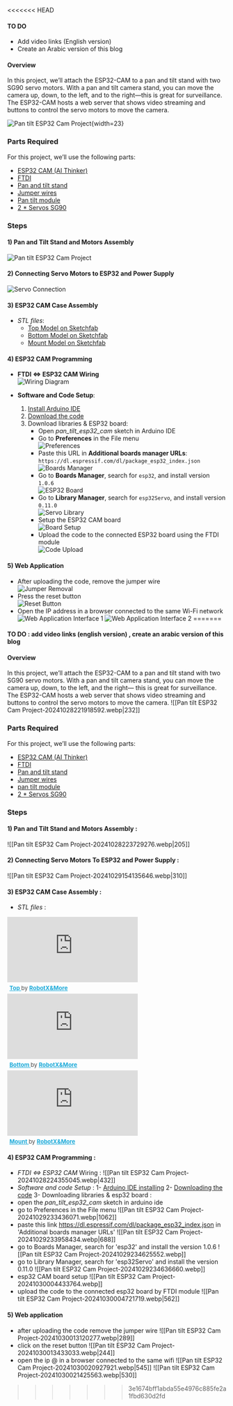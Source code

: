 <<<<<<< HEAD
#### TO DO
- Add video links (English version)
- Create an Arabic version of this blog

#### Overview
In this project, we’ll attach the ESP32-CAM to a pan and tilt stand with two SG90 servo motors. With a pan and tilt camera stand, you can move the camera up, down, to the left, and to the right—this is great for surveillance. The ESP32-CAM hosts a web server that shows video streaming and buttons to control the servo motors to move the camera.

![Pan tilt ESP32 Cam Project](images/Pan_tilt_ESP32_Cam_Project-20241028221918592.webp){width=23}

### Parts Required
For this project, we’ll use the following parts:
- [ESP32 CAM (AI Thinker)]()
- [FTDI]()
- [Pan and tilt stand]()
- [Jumper wires]()
- [Pan tilt module]()  
- [2 * Servos SG90]()

### Steps
#### 1) Pan and Tilt Stand and Motors Assembly
![Pan tilt ESP32 Cam Project](images/Pan_tilt_ESP32_Cam_Project-20241028223729276.webp)

#### 2) Connecting Servo Motors to ESP32 and Power Supply
![Servo Connection](images/Pan_tilt_ESP32_Cam_Project-20241029154135646.webp)

#### 3) ESP32 CAM Case Assembly
- *STL files*:
    - [Top Model on Sketchfab](https://sketchfab.com/3d-models/top-e2a87d0dc10746838a21e3a1ab0b27a4)
    - [Bottom Model on Sketchfab](https://sketchfab.com/3d-models/bottom-4c11fc81c39643fda570e0b3a168bfb9)
    - [Mount Model on Sketchfab](https://sketchfab.com/3d-models/mount-275df1afe2474d00bc77dd61d4536d96)

#### 4) ESP32 CAM Programming
- **FTDI <=> ESP32 CAM Wiring**  
  ![Wiring Diagram](images/Pan_tilt_ESP32_Cam_Project-20241028224355045.webp)

- **Software and Code Setup**:
  1. [Install Arduino IDE](https://www.arduino.cc/en/software/OldSoftwareReleases)
  2. [Download the code](https://github.com/ErroujiOussama/ESP32-CAM-pan-tilt-/tree/main/pan_tilt_esp32_cam)
  3. Download libraries & ESP32 board:
      - Open *pan_tilt_esp32_cam* sketch in Arduino IDE
      - Go to **Preferences** in the File menu  
        ![Preferences](images/Pan_tilt_ESP32_Cam_Project-20241029233436071.webp)
      - Paste this URL in **Additional boards manager URLs**: `https://dl.espressif.com/dl/package_esp32_index.json`  
        ![Boards Manager](images/Pan_tilt_ESP32_Cam_Project-20241029233958434.webp)
      - Go to **Boards Manager**, search for `esp32`, and install version `1.0.6`  
        ![ESP32 Board](images/Pan_tilt_ESP32_Cam_Project-20241029234625552.webp)
      - Go to **Library Manager**, search for `esp32Servo`, and install version `0.11.0`  
        ![Servo Library](images/Pan_tilt_ESP32_Cam_Project-20241029234636660.webp)
      - Setup the ESP32 CAM board  
        ![Board Setup](images/Pan_tilt_ESP32_Cam_Project-20241030004433764.webp)
      - Upload the code to the connected ESP32 board using the FTDI module  
        ![Code Upload](images/Pan_tilt_ESP32_Cam_Project-20241030004721719.webp)

#### 5) Web Application
- After uploading the code, remove the jumper wire  
  ![Jumper Removal](images/Pan_tilt_ESP32_Cam_Project-20241030013120277.webp)
- Press the reset button  
  ![Reset Button](images/Pan_tilt_ESP32_Cam_Project-20241030013433033.webp)
- Open the IP address in a browser connected to the same Wi-Fi network  
  ![Web Application Interface 1](images/Pan_tilt_ESP32_Cam_Project-20241030020927921.webp)
  ![Web Application Interface 2](images/Pan_tilt_ESP32_Cam_Project-20241030021425563.webp)
=======
#### TO DO : add video links (english version) , create an arabic version of this blog
#### Overview 
In this project, we’ll attach the ESP32-CAM to a pan and tilt stand with two SG90 servo motors. With a pan and tilt camera stand, you can move the camera up, down, to the left, and the right— this is great for surveillance. The ESP32-CAM hosts a web server that shows video streaming and buttons to control the servo motors to move the camera.
![[Pan tilt ESP32 Cam Project-20241028221918592.webp|232]]
### Parts Required 
For this project, we’ll use the following parts:
- [ESP32 CAM (AI Thinker)]()
- [FTDI]()
- [Pan and tilt stand ]()
- [Jumper wires]()
- [pan tilt module]()  
- [2 * Servos SG90]()

### Steps 
#### 1) Pan and Tilt Stand and Motors Assembly :
![[Pan tilt ESP32 Cam Project-20241028223729276.webp|205]]

#### 2) Connecting Servo Motors To ESP32 and Power Supply :
![[Pan tilt ESP32 Cam Project-20241029154135646.webp|310]]

#### 3) ESP32 CAM Case Assembly : 
- *STL files* : 
<div class="sketchfab-embed-wrapper"> <iframe title="Top" frameborder="0" allowfullscreen mozallowfullscreen="true" webkitallowfullscreen="true" allow="autoplay; fullscreen; xr-spatial-tracking" xr-spatial-tracking execution-while-out-of-viewport execution-while-not-rendered web-share src="https://sketchfab.com/models/e2a87d0dc10746838a21e3a1ab0b27a4/embed"> </iframe> <p style="font-size: 13px; font-weight: normal; margin: 5px; color: #4A4A4A;"> <a href="https://sketchfab.com/3d-models/top-e2a87d0dc10746838a21e3a1ab0b27a4?utm_medium=embed&utm_campaign=share-popup&utm_content=e2a87d0dc10746838a21e3a1ab0b27a4" target="_blank" rel="nofollow" style="font-weight: bold; color: #1CAAD9;"> Top </a> by <a href="https://sketchfab.com/ossamaerrouji?utm_medium=embed&utm_campaign=share-popup&utm_content=e2a87d0dc10746838a21e3a1ab0b27a4" target="_blank" rel="nofollow" style="font-weight: bold; color: #1CAAD9;"> RobotX&More </a><a href="https://sketchfab.com?utm_medium=embed&utm_campaign=share-popup&utm_content=e2a87d0dc10746838a21e3a1ab0b27a4" target="_blank" rel="nofollow" style="font-weight: bold; color: #1CAAD9;"></a></p></div>
<div class="sketchfab-embed-wrapper"> <iframe title="Bottom" frameborder="0" allowfullscreen mozallowfullscreen="true" webkitallowfullscreen="true" allow="autoplay; fullscreen; xr-spatial-tracking" xr-spatial-tracking execution-while-out-of-viewport execution-while-not-rendered web-share src="https://sketchfab.com/models/4c11fc81c39643fda570e0b3a168bfb9/embed"> </iframe> <p style="font-size: 13px; font-weight: normal; margin: 5px; color: #4A4A4A;"> <a href="https://sketchfab.com/3d-models/bottom-4c11fc81c39643fda570e0b3a168bfb9?utm_medium=embed&utm_campaign=share-popup&utm_content=4c11fc81c39643fda570e0b3a168bfb9" target="_blank" rel="nofollow" style="font-weight: bold; color: #1CAAD9;"> Bottom </a> by <a href="https://sketchfab.com/ossamaerrouji?utm_medium=embed&utm_campaign=share-popup&utm_content=4c11fc81c39643fda570e0b3a168bfb9" target="_blank" rel="nofollow" style="font-weight: bold; color: #1CAAD9;"> RobotX&More </a><a href="https://sketchfab.com?utm_medium=embed&utm_campaign=share-popup&utm_content=4c11fc81c39643fda570e0b3a168bfb9" target="_blank" rel="nofollow" style="font-weight: bold; color: #1CAAD9;"></a></p></div>
<div class="sketchfab-embed-wrapper"> <iframe title="Mount" frameborder="0" allowfullscreen mozallowfullscreen="true" webkitallowfullscreen="true" allow="autoplay; fullscreen; xr-spatial-tracking" xr-spatial-tracking execution-while-out-of-viewport execution-while-not-rendered web-share src="https://sketchfab.com/models/275df1afe2474d00bc77dd61d4536d96/embed"> </iframe> <p style="font-size: 13px; font-weight: normal; margin: 5px; color: #4A4A4A;"> <a href="https://sketchfab.com/3d-models/mount-275df1afe2474d00bc77dd61d4536d96?utm_medium=embed&utm_campaign=share-popup&utm_content=275df1afe2474d00bc77dd61d4536d96" target="_blank" rel="nofollow" style="font-weight: bold; color: #1CAAD9;"> Mount </a> by <a href="https://sketchfab.com/ossamaerrouji?utm_medium=embed&utm_campaign=share-popup&utm_content=275df1afe2474d00bc77dd61d4536d96" target="_blank" rel="nofollow" style="font-weight: bold; color: #1CAAD9;"> RobotX&More </a><a href="https://sketchfab.com?utm_medium=embed&utm_campaign=share-popup&utm_content=275df1afe2474d00bc77dd61d4536d96" target="_blank" rel="nofollow" style="font-weight: bold; color: #1CAAD9;"></a></p></div>

#### 4) ESP32 CAM Programming :
- *FTDI <=> ESP32 CAM* Wiring : 
![[Pan tilt ESP32 Cam Project-20241028224355045.webp|432]]
- *Software and code Setup* : 
1- [Arduino IDE installing](https://www.arduino.cc/en/software/OldSoftwareReleases)
2- [Downloading the code](https://github.com/ErroujiOussama/ESP32-CAM-pan-tilt-/tree/main/pan_tilt_esp32_cam)
3- Downloading libraries & esp32 board : 
- open the *pan_tilt_esp32_cam* sketch in arduino ide 
- go to Preferences in the File menu 
	![[Pan tilt ESP32 Cam Project-20241029233436071.webp|1062]]
- paste this link https://dl.espressif.com/dl/package_esp32_index.json in 'Additional boards manager URLs'
	![[Pan tilt ESP32 Cam Project-20241029233958434.webp|688]]
- go to Boards Manager, search for 'esp32' and install the version  1.0.6
	![[Pan tilt ESP32 Cam Project-20241029234625552.webp]]
- go to Library Manager, search for 'esp32Servo' and install the version 0.11.0
	![[Pan tilt ESP32 Cam Project-20241029234636660.webp]]
- esp32 CAM board setup 
	![[Pan tilt ESP32 Cam Project-20241030004433764.webp]]
- upload the code to the connected esp32 board by FTDI module
	![[Pan tilt ESP32 Cam Project-20241030004721719.webp|562]]
#### 5) Web application 
- after uploading the code remove the jumper wire
	![[Pan tilt ESP32 Cam Project-20241030013120277.webp|289]]
- click on the reset button 
	![[Pan tilt ESP32 Cam Project-20241030013433033.webp|244]]
-  open the ip @ in a browser connected to the same wifi 
	 ![[Pan tilt ESP32 Cam Project-20241030020927921.webp|545]]
	 ![[Pan tilt ESP32 Cam Project-20241030021425563.webp|530]]
>>>>>>> 3e1674bff1abda55e4976c885fe2a1fbd630d2fd

